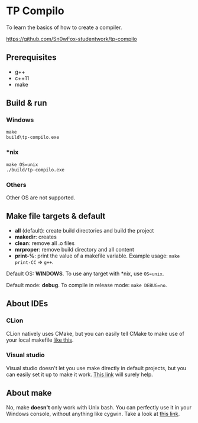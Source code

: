 # TP Compilo
To learn the basics of how to create a compiler.

https://github.com/Sn0wFox-studentwork/tp-compilo

## Prerequisites
* g++
* c++11
* make

## Build & run
### Windows

```shell
make
build\tp-compilo.exe
```

### *nix

```shell
make OS=unix
./build/tp-compilo.exe
```

### Others
Other OS are not supported.

## Make file targets & default
* **all** (default): create build directories and build the project
* **makedir**: creates
* **clean**: remove all .o files
* **mrproper**: remove build directory and all content
* **print-%**: print the value of a makefile variable. Example usage: `make print-CC` => `g++`.

Default OS: **WINDOWS**. To use any target with *nix, use `OS=unix`.

Default mode: **debug**. To compile in release mode: `make DEBUG=no`.

## About IDEs
### CLion
CLion natively uses CMake,
but you can easily tell CMake to make use of your local makefile
[like this](http://stackoverflow.com/questions/26918459/using-local-makefile-for-clion-instead-of-cmake).

### Visual studio
Visual studio doesn't let you use make directly in default projects,
but you can easily set it up to make it work.
[This link](https://msdn.microsoft.com/en-us/library/txcwa2xx.aspx) will surely help.

## About make
No, make **doesn't** only work with Unix bash.
You can perfectly use it in your Windows console, without anything like cygwin.
Take a look at [this link](http://gnuwin32.sourceforge.net/packages/make.htm).
